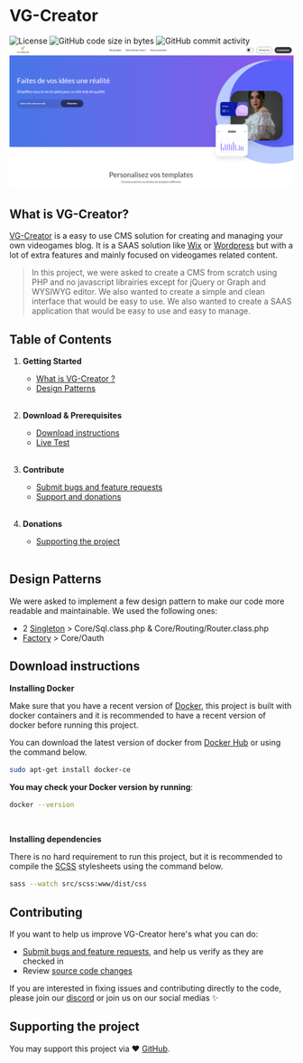 # VG-Creator

![License](https://img.shields.io/static/v1?label=license&message=MIT&color=green) ![GitHub code size in bytes](https://img.shields.io/github/languages/code-size/JustGritt/VG-Creator) ![GitHub commit activity](https://img.shields.io/github/commit-activity/m/JustGritt/VG-Creator)
![VG-Creator Landing](https://github.com/JustGritt/VG-Creator/blob/main/src/assets/landing.png?raw=true "VG-Creator Landing")

## What is VG-Creator?

[VG-Creator](#VG-Creator) is a easy to use CMS solution for creating and managing your own videogames blog. It is a SAAS solution like [Wix](https://www.wix.com/) or [Wordpress](https://wordpress.com/) but with a lot of extra features and mainly focused on videogames related content.

> In this project, we were asked to create a CMS from scratch using PHP and no javascript librairies except for jQuery or Graph and WYSIWYG editor. We also wanted to create a simple and clean interface that would be easy to use. We also wanted to create a SAAS application that would be easy to use and easy to manage.

## Table of Contents

1. **Getting Started**
    - [What is VG-Creator ?](#VG-Creator)
    - [Design Patterns](#Design-patterns)
    <br>

2. **Download & Prerequisites**
    - [Download instructions](#Download)
    - [Live Test](https://vgcreator.fr/)
    <br>

3. **Contribute**
    - [Submit bugs and feature requests](#contributing)
    - [Support and donations](#contributing)
    <br>

4. **Donations**
    - [Supporting the project](#supporting-the-project)
    <br>

## Design Patterns

We were asked to implement a few design pattern to make our code more readable and maintainable. We used the following ones:
- 2 [Singleton](https://refactoring.guru/design-patterns/singleton) > Core/Sql.class.php & Core/Routing/Router.class.php
- [Factory](https://refactoring.guru/design-patterns/factory-method) > Core/Oauth

## Download instructions

**Installing Docker**

Make sure that you have a recent version of [Docker](https://www.docker.com/get-started/), this project is built with docker containers and it is recommended to have a recent version of docker before running this project.

You can download the latest version of docker from [Docker Hub](https://hub.docker.com/) or using the command below.

```bash
sudo apt-get install docker-ce
```

**You may check your Docker version by running**:

```bash
docker --version 
```

<br>

**Installing dependencies**

There is no hard requirement to run this project, but it is recommended to compile the [SCSS](https://sass-lang.com/install) stylesheets using the command below.

```bash
sass --watch src/scss:www/dist/css
```

## Contributing

If you want to help us improve VG-Creator here's what you can do:

- [Submit bugs and feature requests](#), and help us verify as they are checked in
- Review [source code changes](#)

If you are interested in fixing issues and contributing directly to the code, please join our [discord](#) or join us on our social medias ✨

## Supporting the project

You may support this project via ❤️️ [GitHub](https://github.com/sponsors/JustGritt).
